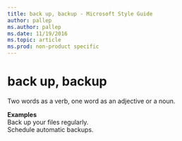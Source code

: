 ```yaml
---
title: back up, backup - Microsoft Style Guide
author: pallep
ms.author: pallep
ms.date: 11/19/2016
ms.topic: article
ms.prod: non-product specific
---
```


# back up, backup

Two words as a verb, one word as an adjective or a noun.

**Examples**  
Back up your files regularly.  
Schedule automatic backups.  
